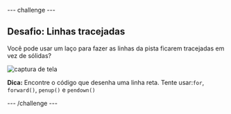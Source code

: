 --- challenge ---

## Desafio: Linhas tracejadas

Você pode usar um laço para fazer as linhas da pista ficarem tracejadas em vez de sólidas?

![captura de tela](images/race-finished.png)

**Dica:** Encontre o código que desenha uma linha reta. Tente usar:`for`, `forward()`, `penup()` e `pendown()`

--- /challenge ---